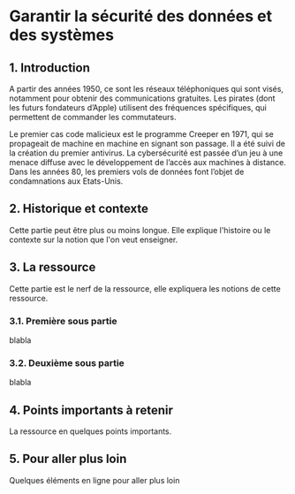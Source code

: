# Garantir la sécurité des données et des systèmes 

## 1. Introduction

A partir des années 1950, ce sont les réseaux téléphoniques qui sont visés, notamment pour obtenir des communications gratuites. Les pirates (dont les futurs fondateurs d’Apple) utilisent des fréquences spécifiques, qui permettent de commander les commutateurs. 

Le premier cas code malicieux est le programme Creeper  en 1971, qui se propageait de machine en machine en signant son passage. Il a été suivi de la création du premier antivirus. La cybersécurité est passée d’un jeu à une menace diffuse avec le développement de l’accès aux machines à distance. Dans les années 80, les premiers vols de données font l’objet de condamnations aux Etats-Unis. 


## 2. Historique et contexte
Cette partie peut être plus ou moins longue. Elle explique l'histoire ou le contexte sur la notion que l'on veut enseigner.

## 3. La ressource
Cette partie est le nerf de la ressource, elle expliquera les notions de cette ressource.

### 3.1. Première sous partie
blabla

### 3.2. Deuxième sous partie
blabla

## 4. Points importants à retenir
La ressource en quelques points importants.

## 5. Pour aller plus loin
Quelques éléments en ligne pour aller plus loin

